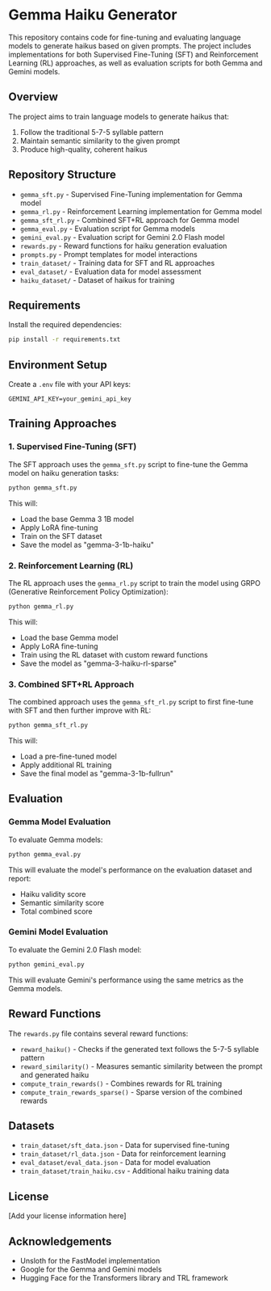 # Gemma Haiku Generator

This repository contains code for fine-tuning and evaluating language models to generate haikus based on given prompts. The project includes implementations for both Supervised Fine-Tuning (SFT) and Reinforcement Learning (RL) approaches, as well as evaluation scripts for both Gemma and Gemini models.

## Overview

The project aims to train language models to generate haikus that:
1. Follow the traditional 5-7-5 syllable pattern
2. Maintain semantic similarity to the given prompt
3. Produce high-quality, coherent haikus

## Repository Structure

- `gemma_sft.py` - Supervised Fine-Tuning implementation for Gemma model
- `gemma_rl.py` - Reinforcement Learning implementation for Gemma model
- `gemma_sft_rl.py` - Combined SFT+RL approach for Gemma model
- `gemma_eval.py` - Evaluation script for Gemma models
- `gemini_eval.py` - Evaluation script for Gemini 2.0 Flash model
- `rewards.py` - Reward functions for haiku generation evaluation
- `prompts.py` - Prompt templates for model interactions
- `train_dataset/` - Training data for SFT and RL approaches
- `eval_dataset/` - Evaluation data for model assessment
- `haiku_dataset/` - Dataset of haikus for training

## Requirements

Install the required dependencies:

```bash
pip install -r requirements.txt
```

## Environment Setup

Create a `.env` file with your API keys:

```
GEMINI_API_KEY=your_gemini_api_key
```

## Training Approaches

### 1. Supervised Fine-Tuning (SFT)

The SFT approach uses the `gemma_sft.py` script to fine-tune the Gemma model on haiku generation tasks:

```bash
python gemma_sft.py
```

This will:
- Load the base Gemma 3 1B model
- Apply LoRA fine-tuning
- Train on the SFT dataset
- Save the model as "gemma-3-1b-haiku"

### 2. Reinforcement Learning (RL)

The RL approach uses the `gemma_rl.py` script to train the model using GRPO (Generative Reinforcement Policy Optimization):

```bash
python gemma_rl.py
```

This will:
- Load the base Gemma model
- Apply LoRA fine-tuning
- Train using the RL dataset with custom reward functions
- Save the model as "gemma-3-haiku-rl-sparse"

### 3. Combined SFT+RL Approach

The combined approach uses the `gemma_sft_rl.py` script to first fine-tune with SFT and then further improve with RL:

```bash
python gemma_sft_rl.py
```

This will:
- Load a pre-fine-tuned model
- Apply additional RL training
- Save the final model as "gemma-3-1b-fullrun"

## Evaluation

### Gemma Model Evaluation

To evaluate Gemma models:

```bash
python gemma_eval.py
```

This will evaluate the model's performance on the evaluation dataset and report:
- Haiku validity score
- Semantic similarity score
- Total combined score

### Gemini Model Evaluation

To evaluate the Gemini 2.0 Flash model:

```bash
python gemini_eval.py
```

This will evaluate Gemini's performance using the same metrics as the Gemma models.

## Reward Functions

The `rewards.py` file contains several reward functions:

- `reward_haiku()` - Checks if the generated text follows the 5-7-5 syllable pattern
- `reward_similarity()` - Measures semantic similarity between the prompt and generated haiku
- `compute_train_rewards()` - Combines rewards for RL training
- `compute_train_rewards_sparse()` - Sparse version of the combined rewards

## Datasets

- `train_dataset/sft_data.json` - Data for supervised fine-tuning
- `train_dataset/rl_data.json` - Data for reinforcement learning
- `eval_dataset/eval_data.json` - Data for model evaluation
- `train_dataset/train_haiku.csv` - Additional haiku training data

## License

[Add your license information here]

## Acknowledgements

- Unsloth for the FastModel implementation
- Google for the Gemma and Gemini models
- Hugging Face for the Transformers library and TRL framework
